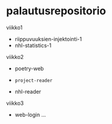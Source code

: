 # palautusrepositorio

viikko1

 -  riippuvuuksien-injektointi-1
 -   nhl-statistics-1

viikko2

-   poetry-web
-     project-reader
-   nhl-reader

viikko3

-   web-login
...
